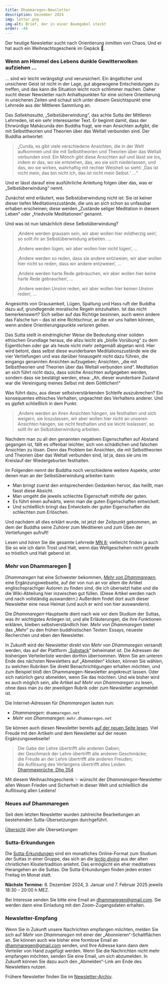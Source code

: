 ```yaml
---
title: Dhammaregen-Newsletter
description: Dezember 2024
img: letter.png
img-alt: Brief, der in einer Baumgabel steckt
order: -44
---
```


Der heutige Newsletter sucht nach Orientierung inmitten von Chaos. Und er hat auch ein Weihnachtsgeschenk im Gepäck 🎁. 

### Wenn am Himmel des Lebens dunkle Gewitterwolken aufziehen …

… sind wir leicht verängstigt und verunsichert. Ein ängstlicher und unsicherer Geist ist nicht in der Lage, gut abgewogene Entscheidungen zu treffen, und das kann die Situation leicht noch schlimmer machen. Daher sucht dieser Newsletter nach Anhaltspunkten für eine sichere Orientierung in unsicheren Zeiten und schaut sich unter diesem Gesichtspunkt eine Lehrrede aus der Mittleren Sammlung an.

Das *Sallekhasutta*, „Selbstüberwindung“, das achte Sutta der Mittleren Lehrreden, ist ein sehr interessanter Text. Er beginnt damit, dass der Ehrwürdige Mahācunda den Buddha fragt, wie man Ansichten aufgibt, die mit Selbsttheorien und Theorien über das Weltall verbunden sind. Der Buddha antwortet:

>„Cunda, es gibt viele verschiedene Ansichten, die in der Welt aufkommen und die mit Selbsttheorien und Theorien über das Weltall verbunden sind. Ein Mönch gibt diese Ansichten auf und lässt sie los, indem er das, wo sie entstehen, das, wo sie sich niederlassen, und das, wo sie wirken, wahrhaftig mit rechter Weisheit so sieht: ‚Das ist nicht mein, das bin nicht ich, das ist nicht mein Selbst.‘ …“

Und er lässt darauf eine ausführliche Anleitung folgen über das, was er „Selbstüberwindung“ nennt.

Zunächst wird erläutert, was Selbstüberwindung nicht ist: Sie ist keiner dieser tiefen Meditationszustände, die uns an sich schon so unfassbar erhaben erscheinen; diese werden „Zustände seliger Meditation in diesem Leben“ oder „friedvolle Meditationen“ genannt.

Und was ist nun tatsächlich diese Selbstüberwindung?
>‚Andere werden grausam sein, wir aber wollen hier mildherzig sein‘, so sollt ihr an Selbstüberwindung arbeiten. …
>
>‚Andere werden lügen, wir aber wollen hier nicht lügen‘, … 
>
>‚Andere werden so reden, dass sie andere entzweien, wir aber wollen hier nicht so reden, dass wir andere entzweien‘, … 
>
>‚Andere werden harte Rede gebrauchen, wir aber wollen hier keine harte Rede gebrauchen‘, … 
>
>‚Andere werden Unsinn reden, wir aber wollen hier keinen Unsinn reden‘, …

Angesichts von Grausamkeit, Lügen, Spaltung und Hass ruft der Buddha dazu auf, grundlegende moralische Regeln einzuhalten. Ist das nicht bemerkenswert? Sich selber auf das Richtige besinnen, auch wenn andere das Falsche tun – das ist eine Richtschnur, an die wir uns halten können, wenn andere Orientierungspunkte verloren gehen.

Das Sutta stellt in eindringlicher Weise die Bedeutung einer soliden ethischen Grundlage heraus, die allzu leicht als „bloße Vorübung“ zu dem Eigentlichen oder gar als heute nicht mehr zeitgemäß abgetan wird. Hier wird betont, dass selbst diese wunderbaren Meditationszustände wie die vier Vertiefungen und was darüber hinausgeht nicht dazu führen, die eingangs genannten Ansichten aufzugeben; Ansichten, „die mit Selbsttheorien und Theorien über das Weltall verbunden sind“. Meditation an sich führt nicht dazu, dass solche Ansichten aufgegeben werden, sondern dass sie bestätigt werden, etwa: „Ah, dieser wunderbare Zustand war die Vereinigung meines Selbst mit dem Göttlichen!“

Was führt dazu, aus dieser selbstverstärkenden Schleife auszubrechen? Ein konsequentes ethisches Verhalten, ungeachtet des Verhaltens anderer. Und es gipfelt schließlich in dem Punkt:

>‚Andere werden an ihren Ansichten hängen, sie festhalten und sich weigern, sie loszulassen, wir aber wollen hier nicht an unseren Ansichten hängen, sie nicht festhalten und sie leicht loslassen‘, so sollt ihr an Selbstüberwindung arbeiten. 

Nachdem man zu all den genannten negativen Eigenschaften auf Abstand gegangen ist, fällt es offenbar leichter, sich von schädlichen und falschen Ansichten zu lösen. Denn das Problem bei Ansichten, die mit Selbsttheorien und Theorien über das Weltall verbunden sind, ist ja, dass sie uns im Kreislauf der Wiedergeburten festhalten.

Im Folgenden nennt der Buddha noch verschiedene weitere Aspekte, unter denen man an der Selbstüberwindung arbeiten kann: 
- Man bringt zuerst den entsprechenden Gedanken hervor, das  heißt, man fasst diese Absicht.
- Man umgeht die jeweils schlechte Eigenschaft mithilfe der guten.
- Es führt einen aufwärts, wenn man die guten Eigenschaften entwickelt.
- Und schließlich bringt das Entwickeln der guten Eigenschaften die schlechten zum Erlöschen.

Und nachdem all dies erklärt wurde, ist jetzt der Zeitpunkt gekommen, an dem der Buddha seine Zuhörer zum Meditieren und zum Üben der Vertiefungen aufruft!

Lesen und *hören* Sie die gesamte Lehrrede [MN 8](#/sutta/mn8/de/sabbamitta); vielleicht finden ja auch Sie so wie ich darin Trost und Halt, wenn das Weltgeschehen nicht gerade so tröstlich und Halt gebend ist.

### Mehr von Dhammaregen 🎁

*Dhammaregen* hat eine Schwester bekommen, *[Mehr von Dhammaregen](https://mehr.dhammaregen.net)*, eine Ergänzungswebseite, auf der von nun an vor allem die Artikel englischsprachiger Autoren zu finden sind, die ich übersetzt habe und die die Wiki-Abteilung hier inzwischen gut füllen. (Diese Artikel werden nach und nach vollständig auswandern.) Außerdem findet dort auch dieser Newsletter eine neue Heimat (und auch er wird von hier auswandern). 

Die *Dhammaregen*-Hauptseite dient nach wie vor dem Studium der Suttas, was ihr wichtigstes Anliegen ist, und alle Erläuterungen, die ihre Funktionen erklären, bleiben selbstverständlich hier. *Mehr von Dhammaregen* bietet das „Mehr“ zu den frühen buddhistischen Texten: Essays, neueste Recherchen und eben den Newsletter.

In Zukunft wird der Newsletter direkt von *Mehr von Dhammaregen* versandt werden, das auf der Plattform „[Substack](https://substack.com)“ beheimatet ist. Die Adressen der bisherigen Verteilerliste werden dorthin übernommen. Wenn Sie am unteren Ende des nächsten Newsletters auf „Abmelden“ klicken, können Sie wählen, zu welchen Rubriken Sie direkt Benachrichtigungen erhalten möchten, und zum Beispiel bloß den Dhammaregen-Newsletter angekreuzt lassen. Oder sich natürlich ganz abmelden, wenn Sie das möchten. Und wie bisher wird es auch möglich sein, alle Artikel auf *Mehr von Dhammaregen* zu lesen, ohne dass man zu der jeweiligen Rubrik oder zum Newsletter angemeldet ist.

Die Internet-Adressen für *Dhammaregen* lauten nun:
- *Dhammaregen*: `dhammaregen.net`
- *Mehr von Dhammaregen*: `mehr.dhammaregen.net`

Sie können auch diesen Newsletter bereits [auf der neuen Seite lesen](https://mehr.dhammaregen.net/p/dhammaregen-newsletter-dezember-2024). Viel Freude mit den Artikeln und dem Newsletter auf der neuen Ergänzungswebseite! 

>Die Gabe der Lehre übertrifft alle anderen Gaben;  
der Geschmack der Lehre übertrifft alle anderen Geschmäcke;  
die Freude an der Lehre übertrifft alle anderen Freuden;  
die Auflösung des Verlangens übertrifft alles Leiden.  
[Dhammasprüche, Dhp 354](#/sutta/dhp354:1/de/sabbamitta)

Mit diesem Weihnachtsgeschenk ✨ wünscht der *Dhammaregen*-Newsletter allen Wesen Frieden und Sicherheit in dieser Welt und schließlich die Auflösung allen Leidens! 

### Neues auf Dhammaregen

Seit dem letzten Newsletter wurden zahlreiche Bearbeitungen an bestehenden Sutta-Übersetzungen durchgeführt.

[Übersicht](#/wiki/uebersetzung/uebersicht) über alle Übersetzungen

### Sutta-Erkundungen 

Die [Sutta-Erkundungen](#/wiki/erkundung) sind ein monatliches Online-Format zum Studium der Suttas in einer Gruppe, das sich an die [*lectio divina*](https://de.wikipedia.org/wiki/Lectio_divina) aus der alten christlichen Klostertradition anlehnt. Das ermöglicht ein eher meditatives Herangehen an die Suttas. Die Sutta-Erkundungen finden jeden ersten Freitag im Monat statt. 

**Nächste Termine:** 6. Dezember 2024, 3. Januar und 7. Februar 2025 jeweils 18:30 – 20:00 h MEZ.

Bei Interesse senden Sie bitte eine Email an [dhammaregen@gmail.com](mailto:dhammaregen@gmail.com). Sie werden dann eine Einladung mit den Zoom-Zugangsdaten erhalten.

### Newsletter-Empfang

Wenn Sie in Zukunft unsere Nachrichten empfangen möchten, melden Sie sich auf *Mehr von Dhammaregen* mit einer der „Abonnieren“-Schaltflächen an. Sie können auch wie bisher eine formlose Email an [dhammaregen@gmail.com](mailto:dhammaregen@gmail.com) senden, und Ihre Adresse kann dann dem Verteiler von Hand zugefügt werden. Wenn Sie die Nachrichten nicht mehr empfangen möchten, senden Sie eine Email, um sich abzumelden. In Zukunft können Sie dazu auch den „Abmelden“-Link am Ende des Newsletters nutzen.

Frühere Newsletter finden Sie im [Newsletter-Archiv](#/wiki/news/inhalt).